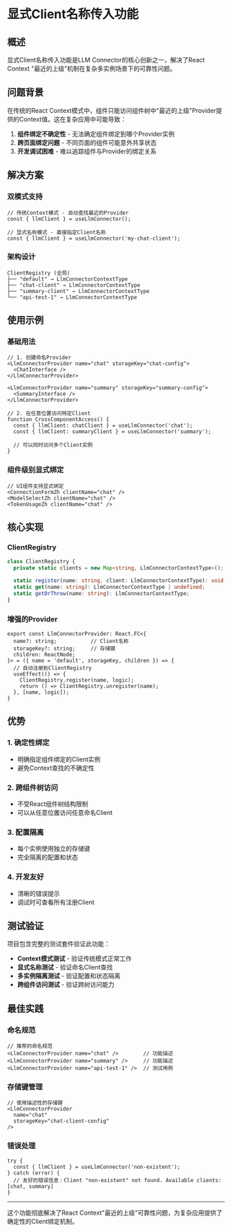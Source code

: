 # 显式Client名称传入功能

## 概述

显式Client名称传入功能是LLM Connector的核心创新之一，解决了React Context "最近的上级"机制在复杂多实例场景下的可靠性问题。

## 问题背景

在传统的React Context模式中，组件只能访问组件树中"最近的上级"Provider提供的Context值。这在复杂应用中可能导致：

1. **组件绑定不确定性** - 无法确定组件绑定到哪个Provider实例
2. **跨页面绑定问题** - 不同页面的组件可能意外共享状态
3. **开发调试困难** - 难以追踪组件与Provider的绑定关系

## 解决方案

### 双模式支持

```tsx
// 传统Context模式 - 自动查找最近的Provider
const { llmClient } = useLlmConnector();

// 显式名称模式 - 直接指定Client名称
const { llmClient } = useLlmConnector('my-chat-client');
```

### 架构设计

```
ClientRegistry (全局)
├── "default" → LlmConnectorContextType
├── "chat-client" → LlmConnectorContextType
├── "summary-client" → LlmConnectorContextType
└── "api-test-1" → LlmConnectorContextType
```

## 使用示例

### 基础用法

```tsx
// 1. 创建命名Provider
<LlmConnectorProvider name="chat" storageKey="chat-config">
  <ChatInterface />
</LlmConnectorProvider>

<LlmConnectorProvider name="summary" storageKey="summary-config">
  <SummaryInterface />
</LlmConnectorProvider>

// 2. 在任意位置访问特定Client
function CrossComponentAccess() {
  const { llmClient: chatClient } = useLlmConnector('chat');
  const { llmClient: summaryClient } = useLlmConnector('summary');
  
  // 可以同时访问多个Client实例
}
```

### 组件级别显式绑定

```tsx
// UI组件支持显式绑定
<ConnectionFormZh clientName="chat" />
<ModelSelectZh clientName="chat" />
<TokenUsageZh clientName="chat" />
```

## 核心实现

### ClientRegistry

```typescript
class ClientRegistry {
  private static clients = new Map<string, LlmConnectorContextType>();

  static register(name: string, client: LlmConnectorContextType): void;
  static get(name: string): LlmConnectorContextType | undefined;
  static getOrThrow(name: string): LlmConnectorContextType;
}
```

### 增强的Provider

```tsx
export const LlmConnectorProvider: React.FC<{
  name?: string;           // Client名称
  storageKey?: string;     // 存储键
  children: ReactNode;
}> = ({ name = 'default', storageKey, children }) => {
  // 自动注册到ClientRegistry
  useEffect(() => {
    ClientRegistry.register(name, logic);
    return () => ClientRegistry.unregister(name);
  }, [name, logic]);
}
```

## 优势

### 1. 确定性绑定
- 明确指定组件绑定的Client实例
- 避免Context查找的不确定性

### 2. 跨组件树访问
- 不受React组件树结构限制
- 可以从任意位置访问任意命名Client

### 3. 配置隔离
- 每个实例使用独立的存储键
- 完全隔离的配置和状态

### 4. 开发友好
- 清晰的错误提示
- 调试时可查看所有注册Client

## 测试验证

项目包含完整的测试套件验证此功能：

- **Context模式测试** - 验证传统模式正常工作
- **显式名称测试** - 验证命名Client查找
- **多实例隔离测试** - 验证配置和状态隔离
- **跨组件访问测试** - 验证跨树访问能力

## 最佳实践

### 命名规范
```tsx
// 推荐的命名规范
<LlmConnectorProvider name="chat" />        // 功能描述
<LlmConnectorProvider name="summary" />     // 功能描述
<LlmConnectorProvider name="api-test-1" />  // 测试用例
```

### 存储键管理
```tsx
// 使用描述性的存储键
<LlmConnectorProvider 
  name="chat" 
  storageKey="chat-client-config" 
/>
```

### 错误处理
```tsx
try {
  const { llmClient } = useLlmConnector('non-existent');
} catch (error) {
  // 友好的错误信息：Client "non-existent" not found. Available clients: [chat, summary]
}
```

---

这个功能彻底解决了React Context"最近的上级"可靠性问题，为复杂应用提供了确定性的Client绑定机制。